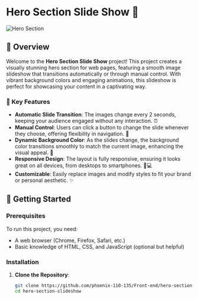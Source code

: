 # Hero Section Slide Show 🌟

![Hero Section](https://s6.uupload.ir/files/screenshot_2025-06-16_114638_5ze.png?text=Your+Project+Image) <!-- Replace with your actual project image URL -->

## 📖 Overview
Welcome to the **Hero Section Slide Show** project! This project creates a visually stunning hero section for web pages, featuring a smooth image slideshow that transitions automatically or through manual control. With vibrant background colors and engaging animations, this slideshow is perfect for showcasing your content in a captivating way.

### 🎨 Key Features
- **Automatic Slide Transition**: The images change every 2 seconds, keeping your audience engaged without any interaction. ⏰
- **Manual Control**: Users can click a button to change the slide whenever they choose, offering flexibility in navigation. 🔘
- **Dynamic Background Color**: As the slides change, the background color transitions smoothly to match the current image, enhancing the visual appeal. 🎨
- **Responsive Design**: The layout is fully responsive, ensuring it looks great on all devices, from desktops to smartphones. 📱💻
- **Customizable**: Easily replace images and modify styles to fit your brand or personal aesthetic. ✨

## 🚀 Getting Started

### Prerequisites
To run this project, you need:
- A web browser (Chrome, Firefox, Safari, etc.)
- Basic knowledge of HTML, CSS, and JavaScript (optional but helpful)

### Installation
1. **Clone the Repository**:
   ```bash
   git clone https://github.com/phoenix-110-135/Front-end/hero-section-slideshow.git
   cd hero-section-slideshow

